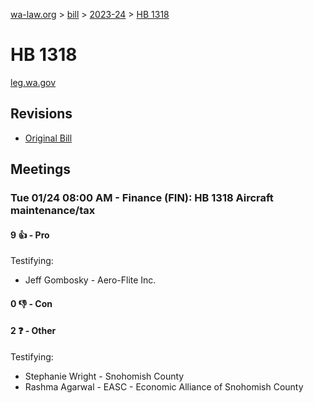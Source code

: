 [wa-law.org](/) > [bill](/bill/) > [2023-24](/bill/2023-24/) > [HB 1318](/bill/2023-24/hb/1318/)

# HB 1318
[leg.wa.gov](https://app.leg.wa.gov/billsummary?BillNumber=1318&Year=2023&Initiative=false)

## Revisions
* [Original Bill](1/)

## Meetings
### Tue 01/24 08:00 AM - Finance (FIN): HB 1318 Aircraft maintenance/tax
#### 9 👍 - Pro
Testifying:
* Jeff Gombosky - Aero-Flite Inc.

#### 0 👎 - Con

#### 2 ❓ - Other
Testifying:
* Stephanie  Wright - Snohomish County
* Rashma Agarwal - EASC - Economic Alliance of Snohomish County
